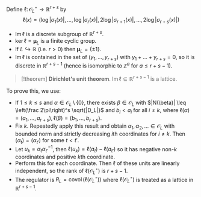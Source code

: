Define $\ell \colon \mathcal O_L^\star \to \mathbb R^{r+s}$ by
$$\ell(x) = (\log |\sigma_1(x)|, \dots, \log|\sigma_r(x)|, 2\log|\sigma_{r+1}(x)|, \dots, 2\log|\sigma_{r+s}(x)|)$$
- $\mathrm{Im}\,\ell$ is a discrete subgroup of $\mathbb R^{r+s}$.
- $\ker \ell = \boldsymbol\mu_L$ is a finite cyclic group.
- If $L \hookrightarrow \mathbb R$ (i.e. $r > 0$) then $\boldsymbol\mu_L = \{\pm 1\}$.
- $\mathrm{Im}\,\ell$ is contained in the set of $(y_1, \dots, y_{r+s})$ with $y_1 + \dots + y_{r+s} = 0$, so it is discrete in $\mathbb R^{r+s-1}$ (hence is isomorphic to $\mathbb Z^a$ for $a \leq r + s - 1$).

> [!theorem]
> **Dirichlet's unit theorem**. $\mathrm{Im}\,\ell \subseteq \mathbb R^{r+s-1}$ is a lattice.

To prove this, we use:
- If $1 \leq k \leq s$ and $\alpha \in \mathcal O_L \setminus \{0\}$, there exists $\beta \in \mathcal O_L$ with $|N(\beta)| \leq \left(\frac 2\pi\right)^s \sqrt{|D_L|}$ and $b_i < a_i$ for all $i \neq k$, where $\ell(\alpha) = (a_1, \dots, a_{r+s}), \ell(\beta) = (b_1, \dots, b_{r+s})$.
- Fix $k$. Repeatedly apply this result and obtain $\alpha_1, \alpha_2, \dots \in \mathcal O_L$ with bounded norm and strictly decreasing $i$th coordinates for $i \neq k$. Then $(\alpha_t) = (\alpha_{t'})$ for some $t < t'$.
- Let $u_k = \alpha_t \alpha_{t'}^{-1}$, then $\ell(u_k) = \ell(a_t) - \ell(a_{t'})$ so it has negative non-$k$ coordinates and positive $k$th coordinate.
- Perform this for each coordinate. Then $\ell$ of these units are linearly independent, so the rank of $\ell(\mathcal O_L^\star)$ is $r + s - 1$.
- The regulator is $R_L = \operatorname{covol}(\ell(\mathcal O_L^\star))$ where $\ell(\mathcal O_L^\star)$ is treated as a lattice in $\mathbb R^{r+s-1}$.